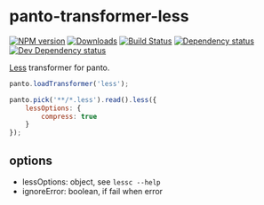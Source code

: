 # panto-transformer-less
[![NPM version][npm-image]][npm-url] [![Downloads][downloads-image]][npm-url] [![Build Status][travis-image]][travis-url] [![Dependency status][david-dm-image]][david-dm-url] [![Dev Dependency status][david-dm-dev-image]][david-dm-dev-url]

[Less](http://lesscss.org) transformer for panto.

```js
panto.loadTransformer('less');

panto.pick('**/*.less').read().less({
    lessOptions: {
        compress: true
    }
});
```

## options
 - lessOptions: object, see `lessc --help`
 - ignoreError: boolean, if fail when error

[npm-url]: https://npmjs.org/package/panto-transformer-less
[downloads-image]: http://img.shields.io/npm/dm/panto-transformer-less.svg
[npm-image]: http://img.shields.io/npm/v/panto-transformer-less.svg
[travis-url]: https://travis-ci.org/pantojs/panto-transformer-less
[travis-image]: http://img.shields.io/travis/pantojs/panto-transformer-less.svg
[david-dm-url]:https://david-dm.org/pantojs/panto-transformer-less
[david-dm-image]:https://david-dm.org/pantojs/panto-transformer-less.svg
[david-dm-dev-url]:https://david-dm.org/pantojs/panto-transformer-less#info=devDependencies
[david-dm-dev-image]:https://david-dm.org/pantojs/panto-transformer-less/dev-status.svg
